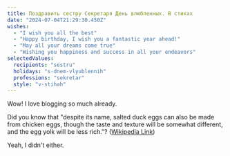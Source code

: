 ```yaml
---
title: Поздравить сестру Секретаря День влюбленных. В стихах
date: "2024-07-04T21:29:30.450Z"
wishes:
  - "I wish you all the best"
  - "Happy birthday, I wish you a fantastic year ahead!"
  - "May all your dreams come true"
  - "Wishing you happiness and success in all your endeavors"
selectedValues:
  recipients: "sestru"
  holidays: "s-dnem-vlyublennih"
  professions: "sekretar"
  style: "v-stihah"
---
```


Wow! I love blogging so much already.

Did you know that "despite its name, salted duck eggs can also be made from
chicken eggs, though the taste and texture will be somewhat different, and the
egg yolk will be less rich."?
([Wikipedia Link](https://en.wikipedia.org/wiki/Salted_duck_egg))

Yeah, I didn't either.
